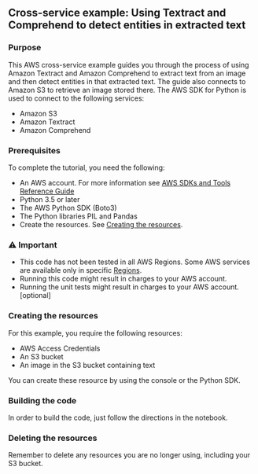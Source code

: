 ## Cross-service example: Using Textract and Comprehend to detect entities in extracted text

### Purpose

This AWS cross-service example guides you through the process of using Amazon Textract and Amazon Comprehend to extract text from an image and then detect entities in that extracted text. The guide also connects to Amazon S3 to retrieve an image stored there. The AWS SDK for Python is used to connect to the following services:

* Amazon S3
* Amazon Textract
* Amazon Comprehend

### Prerequisites

To complete the tutorial, you need the following:

* An AWS account. For more information see [AWS SDKs and Tools Reference Guide](https://docs.aws.amazon.com/sdkref/latest/guide/overview.html)
* Python 3.5 or later
* The AWS Python SDK (Boto3)
* The Python libraries PIL and Pandas
* Create the resources. See [Creating the resources](https://quip-amazon.com/ERHdAdsHeZPx/README-formats-in-Code-Examples-repo#BaY9CA40Fzv).

### ⚠️ Important

- This code has not been tested in all AWS Regions. Some AWS services are available only in specific [Regions](https://aws.amazon.com/about-aws/global-infrastructure/regional-product-services).
- Running this code might result in charges to your AWS account. 
- Running the unit tests might result in charges to your AWS account. [optional]

### Creating the resources

For this example, you require the following resources:

* AWS Access Credentials
* An S3 bucket
* An image in the S3 bucket containing text

You can create these resource by using the console or the Python SDK.

### Building the code

In order to build the code, just follow the directions in the notebook.

### Deleting the resources

Remember to delete any resources you are no longer using, including your S3 bucket.
